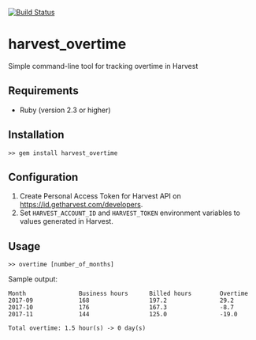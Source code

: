 [![Build Status](https://travis-ci.org/mmateja/harvest_overtime.svg?branch=master)](https://travis-ci.org/mmateja/harvest_overtime)

# harvest_overtime

Simple command-line tool for tracking overtime in Harvest

## Requirements

* Ruby (version 2.3 or higher)

## Installation

`>> gem install harvest_overtime`

## Configuration

1. Create Personal Access Token for Harvest API on https://id.getharvest.com/developers.
2. Set `HARVEST_ACCOUNT_ID` and `HARVEST_TOKEN` environment variables to values generated in Harvest.

## Usage

`>> overtime [number_of_months]`

Sample output:

```
Month               Business hours      Billed hours        Overtime
2017-09             168                 197.2               29.2
2017-10             176                 167.3               -8.7
2017-11             144                 125.0               -19.0

Total overtime: 1.5 hour(s) -> 0 day(s)
```
